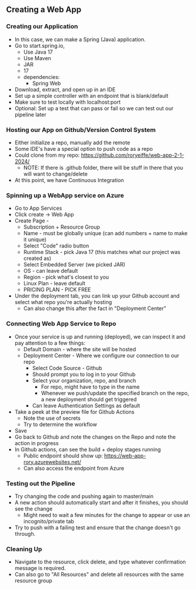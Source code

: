 ## Creating a Web App
### Creating our Application
- In this case, we can make a Spring (Java) application. 
- Go to start.spring.io, 
  - Use Java 17
  - Use Maven
  - JAR
  - 17
  - dependencies:
    - Spring Web
- Download, extract, and open up in an IDE
- Set up a simple controller with an endpoint that is blank/default
- Make sure to test locally with localhost:port
- Optional: Set up a test that can pass or fail so we can test out our pipeline later

### Hosting our App on Github/Version Control System
- Either initialize a repo, manually add the remote
- Some IDE's have a special option to push code as a repo
- Could clone from my repo: https://github.com/roryeiffe/web-app-2-1-2024/ 
  - NOTE: If there is .github folder, there will be stuff in there that you will want to change/delete
- At this point, we have Continuous Integration

### Spinning up a WebApp service on Azure
- Go to App Services
- Click create -> Web App
- Create Page - 
  - Subscription + Resource Group
  - Name - must be globally unique (can add numbers + name to make it unique)
  - Select "Code" radio button
  - Runtime Stack - pick Java 17 (this matches what our project was created as)
  - Select Embedded Server (we picked JAR)
  - OS - can leave default
  - Region - pick what's closest to you
  - Linux Plan - leave default
  - PRICING PLAN - PICK FREE
- Under the deployment tab, you can link up your Github account and select what repo you're actually hosting
  - Can also change this after the fact in "Deployment Center"

### Connecting Web App Service to Repo
- Once your service is up and running (deployed), we can inspect it and pay attention to a few things:
  - Default Domain - where the site will be hosted
  - Deployment Center - Where we configure our connection to our repo
    - Select Code Source - Github
    - Should prompt you to log in to your Github
    - Select your organization, repo, and branch
      - For repo, might have to type in the name
      - Whenever we push/update the specified branch on the repo, a new deployment should get triggered
    - Can leave Authentication Settings as default
- Take a peek at the preview file for Github Actions
  - Note the use of secrets
  - Try to determine the workflow
- Save
- Go back to Github and note the changes on the Repo and note the action in progress
- In Github actions, can see the build + deploy stages running
  - Public endpoint should show up: https://web-app-rory.azurewebsites.net/ 
  - Can also access the endpoint from Azure

### Testing out the Pipeline
- Try changing the code and pushing again to master/main
- A new action should automatically start and after it finishes, you should see the change
  - Might need to wait a few minutes for the change to appear or use an incognito/private tab
- Try to push with a failing test and ensure that the change doesn't go through.

### Cleaning Up
- Navigate to the resource, click delete, and type whatever confirmation message is required.
- Can also go to "All Resources" and delete all resources with the same resource group